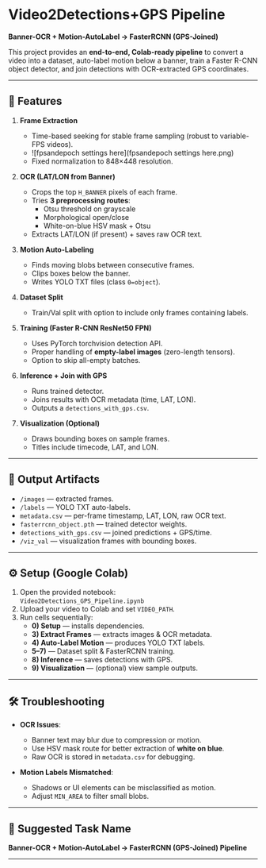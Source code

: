 # Video2Detections+GPS Pipeline  
**Banner-OCR + Motion-AutoLabel → FasterRCNN (GPS-Joined)**

This project provides an **end-to-end, Colab-ready pipeline** to convert a video into a dataset, auto-label motion below a banner, train a Faster R-CNN object detector, and join detections with OCR-extracted GPS coordinates.

---

## 🚀 Features
1. **Frame Extraction**  
   - Time-based seeking for stable frame sampling (robust to variable-FPS videos).
   - ![fpsandepoch settings here](fpsandepoch settings here.png) 
   - Fixed normalization to 848×448 resolution.  

2. **OCR (LAT/LON from Banner)**  
   - Crops the top `H_BANNER` pixels of each frame.  
   - Tries **3 preprocessing routes**:  
     - Otsu threshold on grayscale  
     - Morphological open/close  
     - White-on-blue HSV mask + Otsu  
   - Extracts LAT/LON (if present) + saves raw OCR text.  

3. **Motion Auto-Labeling**  
   - Finds moving blobs between consecutive frames.  
   - Clips boxes below the banner.  
   - Writes YOLO TXT files (class `0=object`).  

4. **Dataset Split**  
   - Train/Val split with option to include only frames containing labels.  

5. **Training (Faster R-CNN ResNet50 FPN)**  
   - Uses PyTorch torchvision detection API.  
   - Proper handling of **empty-label images** (zero-length tensors).  
   - Option to skip all-empty batches.  

6. **Inference + Join with GPS**  
   - Runs trained detector.  
   - Joins results with OCR metadata (time, LAT, LON).  
   - Outputs a `detections_with_gps.csv`.  

7. **Visualization (Optional)**  
   - Draws bounding boxes on sample frames.  
   - Titles include timecode, LAT, and LON.  

---

## 📂 Output Artifacts
- `/images` — extracted frames.  
- `/labels` — YOLO TXT auto-labels.  
- `metadata.csv` — per-frame timestamp, LAT, LON, raw OCR text.  
- `fasterrcnn_object.pth` — trained detector weights.  
- `detections_with_gps.csv` — joined predictions + GPS/time.  
- `/viz_val` — visualization frames with bounding boxes.  

---

## ⚙️ Setup (Google Colab)
1. Open the provided notebook:  
   `Video2Detections_GPS_Pipeline.ipynb`
2. Upload your video to Colab and set `VIDEO_PATH`.  
3. Run cells sequentially:
   - **0) Setup** — installs dependencies.  
   - **3) Extract Frames** — extracts images & OCR metadata.  
   - **4) Auto-Label Motion** — produces YOLO TXT labels.  
   - **5–7)** — Dataset split & FasterRCNN training.  
   - **8) Inference** — saves detections with GPS.  
   - **9) Visualization** — (optional) view sample outputs.  

---

## 🛠 Troubleshooting
- **OCR Issues**:  
  - Banner text may blur due to compression or motion.  
  - Use HSV mask route for better extraction of **white on blue**.  
  - Raw OCR is stored in `metadata.csv` for debugging.  

- **Motion Labels Mismatched**:  
  - Shadows or UI elements can be misclassified as motion.  
  - Adjust `MIN_AREA` to filter small blobs.  

---

## 📌 Suggested Task Name
**Banner-OCR + Motion-AutoLabel → FasterRCNN (GPS-Joined) Pipeline**  


---


